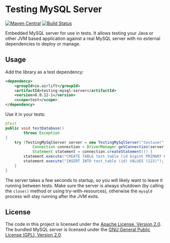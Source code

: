 # Testing MySQL Server
[![Maven Central](https://img.shields.io/maven-central/v/io.airlift/testing-mysql-server.svg?label=Maven%20Central)](https://search.maven.org/#search%7Cga%7C1%7Cg%3A%22io.airlift%22%20AND%20a%3A%22testing-mysql-server%22)
[![Build Status](https://travis-ci.org/airlift/testing-mysql-server.svg?branch=master)](https://travis-ci.org/airlift/testing-mysql-server)

Embedded MySQL server for use in tests. It allows testing your Java or
other JVM based application against a real MySQL server with no external
dependencies to deploy or manage.

## Usage

Add the library as a test dependency:

```xml
<dependency>
    <groupId>io.airlift</groupId>
    <artifactId>testing-mysql-server</artifactId>
    <version>8.0.12-1</version>
    <scope>test</scope>
</dependency>
```

Use it in your tests:

```java
@Test
public void testDatabase()
        throws Exception
{
    try (TestingMySqlServer server = new TestingMySqlServer("testuser", "testpass", "testdb");
            Connection connection = DriverManager.getConnection(server.getJdbcUrl("testdb"));
            Statement statement = connection.createStatement()) {
        statement.execute("CREATE TABLE test_table (id bigint PRIMARY KEY)");
        statement.execute("INSERT INTO test_table (id) VALUES (123)");
    }
}

```

The server takes a few seconds to startup, so you will likely want to leave
it running between tests. Make sure the server is always shutdown (by calling
the `close()` method or using try-with-resources), otherwise the `mysqld`
process will stay running after the JVM exits.
 
## License

The code in this project is licensed under the [Apache License, Version 2.0](LICENSE).
The bundled MySQL server is licensed under the
[GNU General Public License (GPL), Version 2.0](https://downloads.mysql.com/docs/licenses/mysqld-5.7-gpl-en.pdf).
